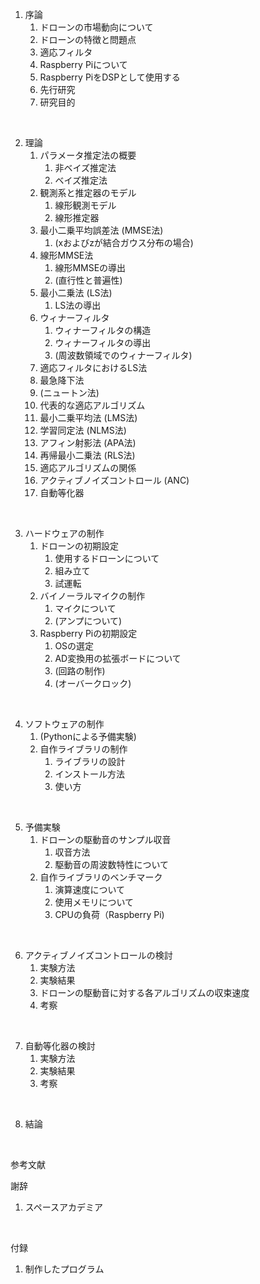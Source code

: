 

1. 序論
   1. ドローンの市場動向について
   2. ドローンの特徴と問題点
   3. 適応フィルタ
   4. Raspberry Piについて
   4. Raspberry PiをDSPとして使用する
   5. 先行研究
   6. 研究目的

<br>

2. 理論
   1. パラメータ推定法の概要
      1. 非ベイズ推定法
      2. ベイズ推定法
   2. 観測系と推定器のモデル
      1. 線形観測モデル
      2. 線形推定器
   3. 最小二乗平均誤差法 (MMSE法) 
      1. (xおよびzが結合ガウス分布の場合)
   4. 線形MMSE法
      1. 線形MMSEの導出
      2. (直行性と普遍性)
   5. 最小二乗法 (LS法)
      1. LS法の導出
   6. ウィナーフィルタ
      1. ウィナーフィルタの構造
      2. ウィナーフィルタの導出
      3. (周波数領域でのウィナーフィルタ)
   7. 適応フィルタにおけるLS法
   8. 最急降下法
   9. (ニュートン法)
   10. 代表的な適応アルゴリズム
      1.  最小二乗平均法 (LMS法)
      2.  学習同定法 (NLMS法)
      3.  アフィン射影法 (APA法)
      4.  再帰最小二乗法 (RLS法)
   11. 適応アルゴリズムの関係
   12. アクティブノイズコントロール (ANC)
   13. 自動等化器

<br>

3. ハードウェアの制作
   1. ドローンの初期設定
      1. 使用するドローンについて
      2. 組み立て
      3. 試運転
   2. バイノーラルマイクの制作
      1. マイクについて
      2. (アンプについて)
   3. Raspberry Piの初期設定
      1. OSの選定
      2. AD変換用の拡張ボードについて
      3. (回路の制作)
      4. (オーバークロック)

<br>

4. ソフトウェアの制作
   1. (Pythonによる予備実験)
   2. 自作ライブラリの制作
      1. ライブラリの設計
      2. インストール方法
      3. 使い方

<br>

5. 予備実験
   1. ドローンの駆動音のサンプル収音
      1. 収音方法
      2. 駆動音の周波数特性について
   2. 自作ライブラリのベンチマーク
      1. 演算速度について
      2. 使用メモリについて
      3. CPUの負荷（Raspberry Pi)

<br>
      
6. アクティブノイズコントロールの検討
   1. 実験方法
   2. 実験結果
   3. ドローンの駆動音に対する各アルゴリズムの収束速度
   4. 考察

<br>

7. 自動等化器の検討
   1. 実験方法
   2. 実験結果
   3. 考察

<br>

8. 結論

<br>

参考文献
<br>

謝辞
   1. スペースアカデミア
<br>

付録
   1. 制作したプログラム
